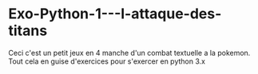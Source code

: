 # Exo-Python-1---l-attaque-des-titans
Ceci c'est un petit jeux en 4 manche d'un combat textuelle a la pokemon. Tout cela en guise d'exercices pour s'exercer en python 3.x
